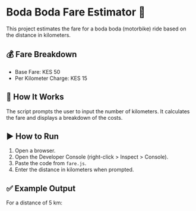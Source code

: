 # Boda Boda Fare Estimator 🛵

This project estimates the fare for a boda boda (motorbike) ride based on the distance in kilometers.

## 💰 Fare Breakdown

- Base Fare: KES 50  
- Per Kilometer Charge: KES 15

## 📌 How It Works

The script prompts the user to input the number of kilometers. It calculates the fare and displays a breakdown of the costs.

## ▶️ How to Run

1. Open a browser.
2. Open the Developer Console (right-click > Inspect > Console).
3. Paste the code from `fare.js`.
4. Enter the distance in kilometers when prompted.

## ✅ Example Output

For a distance of 5 km:

